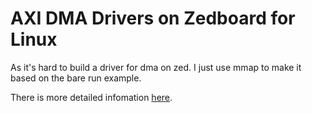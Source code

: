# AXI DMA Drivers on Zedboard for Linux

As it's hard to build a driver for dma on zed. I just use mmap to make it based on the bare run example.

There is more detailed infomation [here](http://zedboard.org/content/axidma-device-driver-linux#forum-topic-top).
